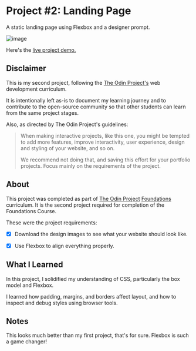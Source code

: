 Project #2: Landing Page
=============

A static landing page using Flexbox and a designer prompt.

![image](https://github.com/user-attachments/assets/7ea20a0a-1b8a-42ee-8128-c652d76b4cac)

Here's the [live project demo.](https://alansobchacki.github.io/odin-landing-page/)

Disclaimer
-----

This is my second project, following the [The Odin Project's](https://www.theodinproject.com/) web development curriculum. 

It is intentionally left as-is to document my learning journey and to contribute to the open-source community so that other students can learn from the same project stages.

Also, as directed by The Odin Project's guidelines:

> When making interactive projects, like this one, you might be tempted to add more features, improve interactivity, user experience, design and styling of your website, and so on.
> 
> We recommend not doing that, and saving this effort for your portfolio projects. Focus mainly on the requirements of the project.


About
-----

This project was completed as part of [The Odin Project](https://www.theodinproject.com/) [Foundations](https://www.theodinproject.com/paths/foundations/courses/foundations) curriculum. It is the second project required for completion of the Foundations Course.

These were the project requirements:

- [x] Download the design images to see what your website should look like.
- [x] Use Flexbox to align everything properly.


What I Learned
-----

In this project, I solidified my understanding of CSS, particularly the box model and Flexbox. 

I learned how padding, margins, and borders affect layout, and how to inspect and debug styles using browser tools.

Notes
-----

This looks much better than my first project, that's for sure. Flexbox is such a game changer!
